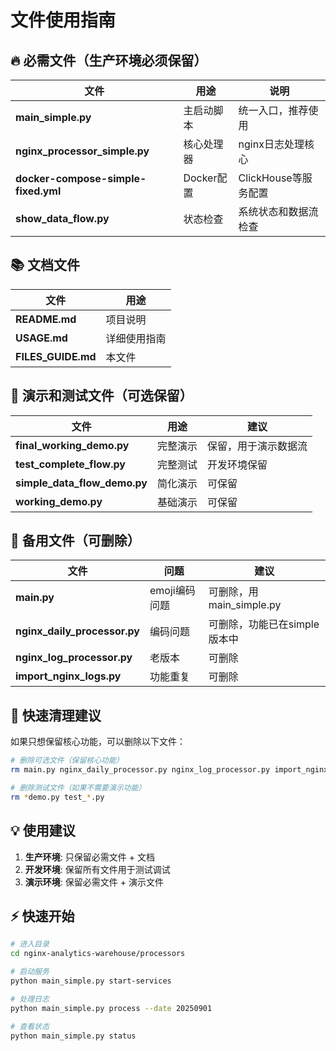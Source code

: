 # 文件使用指南

## 🔥 必需文件（生产环境必须保留）

| 文件 | 用途 | 说明 |
|------|------|------|
| **main_simple.py** | 主启动脚本 | 统一入口，推荐使用 |
| **nginx_processor_simple.py** | 核心处理器 | nginx日志处理核心 |
| **docker-compose-simple-fixed.yml** | Docker配置 | ClickHouse等服务配置 |
| **show_data_flow.py** | 状态检查 | 系统状态和数据流检查 |

## 📚 文档文件

| 文件 | 用途 |
|------|------|
| **README.md** | 项目说明 |
| **USAGE.md** | 详细使用指南 |
| **FILES_GUIDE.md** | 本文件 |

## 🧪 演示和测试文件（可选保留）

| 文件 | 用途 | 建议 |
|------|------|------|
| **final_working_demo.py** | 完整演示 | 保留，用于演示数据流 |
| **test_complete_flow.py** | 完整测试 | 开发环境保留 |
| **simple_data_flow_demo.py** | 简化演示 | 可保留 |
| **working_demo.py** | 基础演示 | 可保留 |

## 🔧 备用文件（可删除）

| 文件 | 问题 | 建议 |
|------|------|------|
| **main.py** | emoji编码问题 | 可删除，用main_simple.py |
| **nginx_daily_processor.py** | 编码问题 | 可删除，功能已在simple版本中 |
| **nginx_log_processor.py** | 老版本 | 可删除 |
| **import_nginx_logs.py** | 功能重复 | 可删除 |

## 🚀 快速清理建议

如果只想保留核心功能，可以删除以下文件：
```bash
# 删除可选文件（保留核心功能）
rm main.py nginx_daily_processor.py nginx_log_processor.py import_nginx_logs.py

# 删除测试文件（如果不需要演示功能）  
rm *demo.py test_*.py
```

## 💡 使用建议

1. **生产环境**: 只保留必需文件 + 文档
2. **开发环境**: 保留所有文件用于测试调试
3. **演示环境**: 保留必需文件 + 演示文件

## ⚡ 快速开始

```bash
# 进入目录
cd nginx-analytics-warehouse/processors

# 启动服务
python main_simple.py start-services

# 处理日志
python main_simple.py process --date 20250901

# 查看状态
python main_simple.py status
```